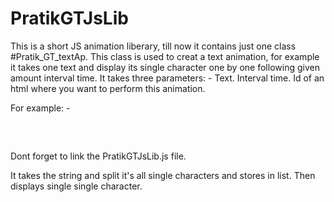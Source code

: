 # PratikGTJsLib
This is a short JS animation liberary, till now it contains just one class #Pratik_GT_textAp.
This class is used to creat a text animation, for example it takes one text and display its single character one by one following given amount interval time.
It takes three parameters: -
Text.
Interval time.
Id of an html where you want to perform this animation.

For example: -
<pre>
<script src="https://gt6192.github.io/PratikGTJsLib/Pratik_GT_textAp.js"><script>
<script>
window.onload = function(){
new Pratik_GT_textAp("hello world!", 100, "mytext");
}
</script>
</pre>
Dont forget to link the PratikGTJsLib.js file.

It takes the string and split it's all single characters and stores in list. Then displays single single character.
